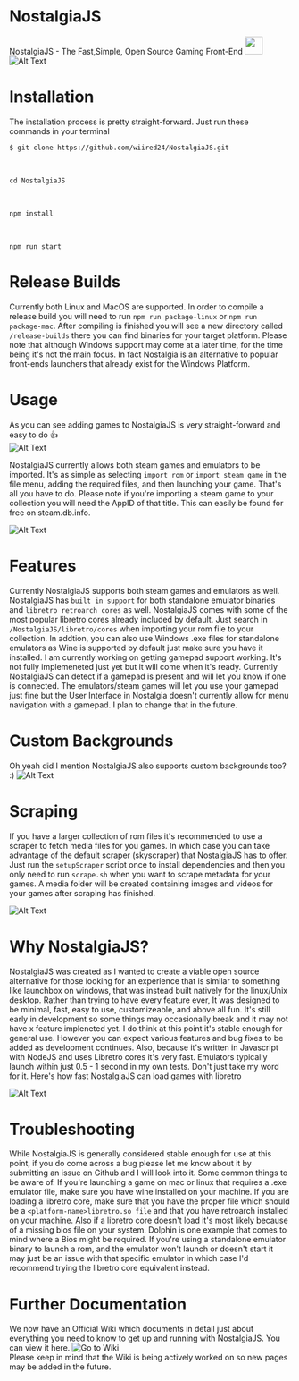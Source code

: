 # NostalgiaJS 
NostalgiaJS - The Fast,Simple, Open Source Gaming Front-End
<img width="32" height="32" src="https://i.imgur.com/UQz3tN9.png">
<br>
![Alt Text](https://i.imgur.com/fDSwEKA.png)

# Installation
The installation process is pretty straight-forward. Just run these commands in your terminal
<pre><code class="hljs language-shell">$ git clone https://github.com/wiired24/NostalgiaJS.git
</code></pre>
<br>
<pre><code class="hljs language-shell">cd NostalgiaJS
</code></pre>
<br>
<pre><code class="hljs language-shell">npm install
</code></pre>
<br>
<pre><code class="hljs language-shell">npm run start
</code></pre>

# Release Builds
Currently both Linux and MacOS are supported. In order to compile a release build you will need to run `npm run package-linux` or `npm run package-mac`. After compiling is finished you will see a new directory called 
`/release-builds` there you can find binaries for your target platform. Please note that although Windows support may come at a later time, for the time being it's not the main focus. In fact Nostalgia is an alternative to popular front-ends launchers that already exist for the Windows Platform.

# Usage
As you can see adding games to NostalgiaJS is very straight-forward and easy to do 👍
<br>
![Alt Text](https://media4.giphy.com/media/a97J5R43YfWS0jGnqO/giphy.gif)

NostalgiaJS currently allows both steam games and emulators to be imported. It's as simple as selecting `import rom` or `import steam game` in the file menu, adding the required files, and then launching your game. That's all you have to do. Please note if you're importing a steam game to your collection you will need the AppID of that title. This can easily be found for free on steam.db.info. 

![Alt Text](https://media3.giphy.com/media/hyJJeraLb0M0SvWffJ/giphy.gif)


# Features
Currently NostalgiaJS supports both steam games and emulators as well. NostalgiaJS has `built in support` for both standalone emulator binaries and `libretro retroarch cores` as well. NostalgiaJS comes with some of the most popular libretro cores already included by default. Just search in `/NostalgiaJS/libretro/cores` when importing your rom file to your collection. In addtion, you can also use Windows .exe files for standalone emulators as Wine is supported by default just make sure you have it installed. I am currently working on getting gamepad support working. It's not fully implemeneted just yet but it will come when it's ready. Currently NostalgiaJS can detect if a gamepad is present and will let you know if one is connected. The emulators/steam games will let you use your gamepad just fine but the User Interface in Nostalgia doesn't currently allow for menu navigation with a gamepad. I plan to change that in the future.

# Custom Backgrounds
Oh yeah did I mention NostalgiaJS also supports custom backgrounds too? :)
![Alt Text](https://i.imgur.com/zcC8UMf.png)

# Scraping 
If you have a larger collection of rom files it's recommended to use a scraper to fetch media files for you games. In which case you can take advantage of the default scraper (skyscraper) that NostalgiaJS has to offer. Just run the `setupScraper` script once to install dependencies and then you only need to run `scrape.sh` when you want to scrape metadata for your games. A media folder will be created containing images and videos for your games after scraping has finished.

![Alt Text](https://i.imgur.com/K5cKwxN.png)

# Why NostalgiaJS?
NostalgiaJS was created as I wanted to create a viable open source alternative for those looking for an experience that is similar to something like launchbox on windows, that was instead built natively for the linux/Unix desktop. Rather than trying to have every feature ever, It was designed to be minimal, fast, easy to use, customizeable, and above all fun. It's still early in development so some things may occasionally break and it may not have x feature impleneted yet. I do think at this point it's stable enough for general use. However you can expect various features and bug fixes to be added as development continues. Also, because it's written in Javascript with NodeJS and uses Libretro cores it's very fast. Emulators typically launch within just 0.5 - 1 second in my own tests. 
Don't just take my word for it. Here's how fast NostalgiaJS can load games with libretro

![Alt Text](https://media2.giphy.com/media/1AJNfJIAKWe3XKM0lL/giphy.gif)

# Troubleshooting
While NostalgiaJS is generally considered stable enough for use at this point, if you do come across a bug please let me know about it by submitting an issue on Github and I will look into it. Some common things to be aware of. If you're launching a game on mac or linux that requires a .exe emulator file, make sure you have wine installed on your machine. If you are loading a libretro core, make sure that you have the proper file which should be a `<platform-name>libretro.so file` and that you have retroarch installed on your machine. Also if a libretro core doesn't load it's most likely because of a missing bios file on your system. Dolphin is one example that comes to mind where a Bios might be required. If you're using a standalone emulator binary to launch a rom, and the emulator won't launch or doesn't start it may just be an issue with that specific emulator in which case I'd recommend trying the libretro core equivalent instead. 

# Further Documentation
We now have an Official Wiki which documents in detail just about everything you need to know to get up and running with NostalgiaJS. You can view it here. ![Go to Wiki](https://github.com/wiired24/NostalgiaJS/wiki) <br>Please keep in mind that the Wiki is being actively worked on so new pages may be added in the future. 
